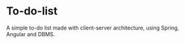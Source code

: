 # To-do-list
A simple to-do list made with client-server architecture, using Spring, Angular and DBMS. 
